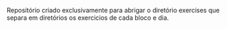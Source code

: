 Repositório criado exclusivamente para abrigar o diretório exercises 
que separa em diretórios os exercicios de cada bloco e dia.

